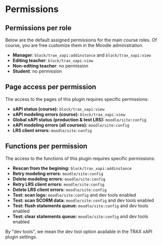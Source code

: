 # Permissions

## Permissions per role

Below are the default assigned permissions for the main course roles.
Of course, you are free customize them in the Moodle administration.

- **Manager**: `block/trax_xapi:addinstance` and `block/trax_xapi:view`
- **Editing teacher**: `block/trax_xapi:view`
- **Non-editing teacher**: no permission
- **Student**: no permission

## Page access per permission

The access to the pages of this plugin requires specific permissions:

- **xAPI status (course):** `block/trax_xapi:view`
- **xAPI modeling errors (course):** `block/trax_xapi:view`
- **Global xAPI status (production & test LRS):** `moodle/site:config`
- **xAPI modeling errors (all courses):** `moodle/site:config`
- **LRS client errors:** `moodle/site:config`

## Functions per permission

The access to the functions of this plugin requires specific permissions:

- **Rescan from the begining:** `block/trax_xapi:addinstance`
- **Retry modeling errors:** `moodle/site:config`
- **Delete modeling errors:** `moodle/site:config`
- **Retry LRS client errors:** `moodle/site:config`
- **Delete LRS client errors:** `moodle/site:config`
- **Test: scan logs:** `moodle/site:config` and dev tools enabled
- **Test: scan SCORM data:** `moodle/site:config` and dev tools enabled
- **Test: flush statements queue:** `moodle/site:config` and dev tools enabled
- **Test: clear statements queue:** `moodle/site:config` and dev tools enabled

By "dev tools", we mean the dev tool option available in the TRAX xAPI plugin settings. 
